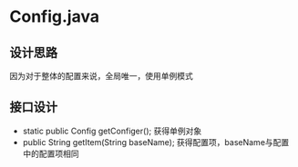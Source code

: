 # Config.java
## 设计思路
因为对于整体的配置来说，全局唯一，使用单例模式

## 接口设计
* static public Config getConfiger(); 获得单例对象
* public String getItem(String baseName); 获得配置项，baseName与配置中的配置项相同
